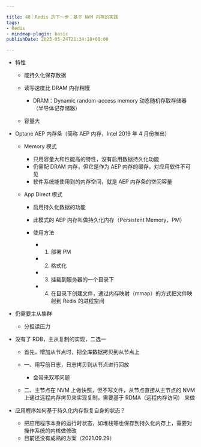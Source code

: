 ```yaml
---

title: 40｜Redis 的下一步：基于 NVM 内存的实践
tags:
- Redis
- mindmap-plugin: basic
publishDate: 2023-05-24T21:34:18+08:00

---
```


- 特性

  - 能持久化保存数据
  - 读写速度比 DRAM 内存稍慢

    - DRAM：Dynamic random-access memory 动态随机存取存储器（半导体记存储器）

  - 容量大

- Optane AEP 内存条（简称 AEP 内存，Intel 2019 年 4 月份推出）

  - Memory 模式

    - 只用容量大和性能高的特性，没有启用数据持久化功能
    - 仍需配 DRAM 内存，但它是作为 AEP 内存的缓存，对应用软件不可见
    - 软件系统能使用到的内存空间，就是 AEP 内存条的空间容量

  - App Direct 模式

    - 启用持久化数据的功能
    - 此模式的 AEP 内存叫做持久化内存（Persistent Memory，PM）
    - 使用方法

      - 1. 部署 PM
      - 2. 格式化
      - 3. 挂载到服务器的一个目录下
      - 4. 在目录下创建文件，通过内存映射（mmap）的方式把文件映射到 Redis 的进程空间

- 仍需要主从集群

  - 分担读压力

- 没有了 RDB，主从复制的实现，二选一

  - 首先，增加从节点时，把全库数据拷贝到从节点上
  - 一、用写前日志，日志拷贝到从节点进行回放

    - 会带来双写问题

  - 二、主节点在 NVM 上做快照，但不写文件，从节点直接从主节点的 NVM 上通过远程内存拷贝来实现复制，需要基于 RDMA（远程内存访问） 来做

- 应用程序如何基于持久化内存恢复自身的状态？

  - 把应用程序本身的运行时状态，如堆栈等也保存到持久化内存上，需要对操作系统的内核做修改
  - 目前还没有成熟的方案（2021.09.29）
